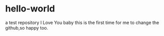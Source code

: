 # hello-world
a test repository
I Love You baby
this is the first time for me to change the github,so happy too.
